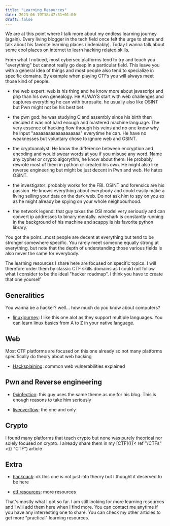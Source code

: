 ```yaml
---
title: "Learning Resources"
date: 2023-06-19T18:47:31+01:00
draft: false
---
```


We are at this point where I talk more about my endless learning journey (again). Every living blogger in the tech field once felt the urge to share and talk about his favorite learning places (indeniably). Today I wanna talk about some cool places on internet to learn hacking related skills.

From what I noticed, most cybersec platforms tend to try and teach you "everything" but cannot really go deep in a particular field. This leave you with a general idea of things and most people also tend to specialize in specific domains. By example when playing CTFs you will always meet those kind of people:

- the web expert: web is his thing and he know more about javascript and php than his own genealogy. He ALWAYS start with web challenges and captures everything he can with burpsuite. he usually also like OSINT but Pwn might not be his best bet.

- the pwn god: he was studying C and assembly since his birth then decided it was not hard enough and mastered machine language. The very essence of hacking flow through his veins and no one know why he input "aaaaaaaaaaaaaaaaaaa" everytime he can. He have no weaknesses but voluntary chose to ignore web and OSINT.

- the cryptoanalyst: He know the difference between encryption and encoding and would swear words at you if you misuse any word. Name any cypher or crypto algorythm, he know about them. He probably rewrote most of them in python or created his own. He might also like reverse engineering but might be just decent in Pwn and web. He hates OSINT.

- the investigator: probably works for the FBI. OSINT and forensics are his passion. He knows everything about everybody and could easily make a living selling your data on the dark web. Do not ask him to spy on you ex as he might already be spying on your whole neighbourhood.

- the network legend: that guy takes the OSI model very seriously and can convert ip addresses to binary mentally. wireshark is constantly running in the background of his machine and scappy is his favorite python library.

You got the point...most people are decent at everything but tend to be stronger somewhere specific. You rarely meet someone equally strong at everything, but note that the depth of understanding those various fields is also never the same for everybody. 

The learning resources I share here are focused on specific topics. I will therefore order them by classic CTF skills domains as I could not follow what I consider to be the ideal "hacker roadmap". I think you have to create that one yourself

## Generalities

You wanna be a hacker? well... how much do you know about computers?

- [linuxjourney](https://linuxjourney.com/): I like this one alot as they support multiple languages. You can learn linux basics from A to Z in your native language. 


## Web

Most CTF platforms are focused on this one already    so not many platforms specifically do theory about web hacking

- [Hacksplaining](https://www.hacksplaining.com/): common web vulnerabilities explained

## Pwn and Reverse engineering

- [0xinfection](https://0xinfection.github.io/reversing/): this guy uses the same theme as me for his blog. This is enough reasons to take him seriously

- [liveoverflow](https://liveoverflow.com/): the one and only

## Crypto

I found many platforms that teach crypto but none was purely theorical nor solely focused on crypto. I already share them in my [CTF]({{< ref "/CTFs" >}} "CTF") article

## Extra

- [hackpack](https://hackpack.club/): ok this one is not just into theory but I thought it deserved to be here

- [ctf resources](https://ctfs.github.io/resources/): more resources

That's mostly what I got so far. I am still looking for more learning resources and I will add them here when I find more. You can contact me anytime if you have any interresting one to share. You can check my other articles to get more "practical" learning resources.
